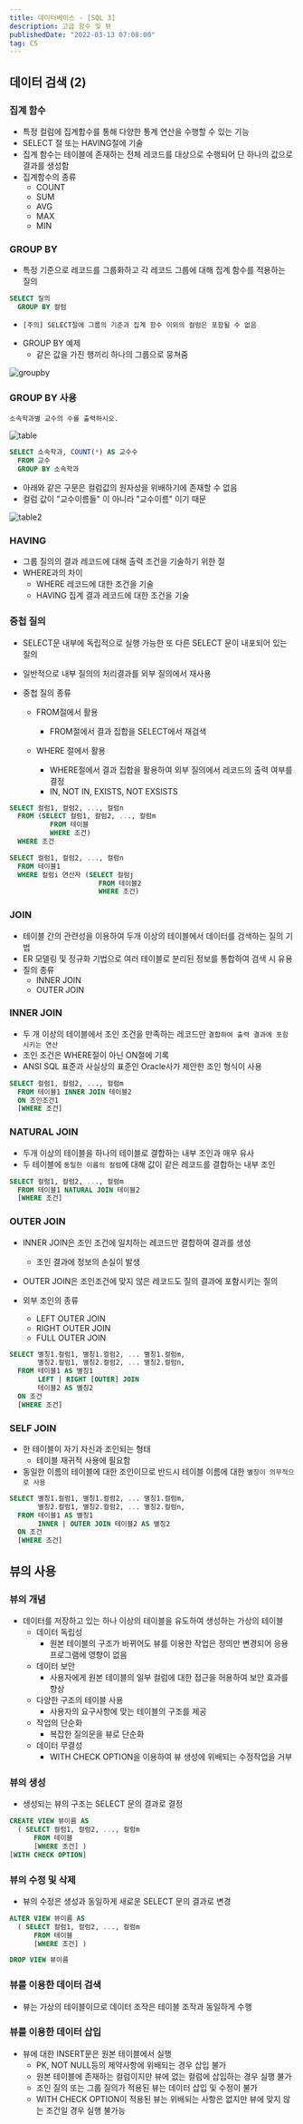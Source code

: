 ```yaml
---
title: 데이터베이스 - [SQL 3]
description: 고급 함수 및 뷰
publishedDate: "2022-03-13 07:08:00"
tag: CS
---
```


## 데이터 검색 (2)

### 집계 함수

- 특정 컬럼에 집계합수를 통해 다양한 통계 연산을 수행할 수 있는 기능
- SELECT 절 또는 HAVING절에 기술
- 집계 함수는 테이블에 존재하는 전체 레코드를 대상으로 수행되어 단 하나의 값으로 결과를 생성함
- 집계함수의 종류
  - COUNT
  - SUM
  - AVG
  - MAX
  - MIN

### GROUP BY

- 특정 기준으로 레코드를 그룹화하고 각 레코드 그룹에 대해 집계 함수를 적용하는 질의

```sql
SELECT 질의
  GROUP BY 컬럼
```

- `[주의] SELECT절에 그룹의 기준과 집계 함수 이외의 컬럼은 포함될 수 없음`

* GROUP BY 예제
  - 같은 값을 가진 행끼리 하나의 그룹으로 뭉쳐줌

![groupby](/images/posts/db-sql-3/group-by.png)

### GROUP BY 사용

```
소속학과별 교수의 수를 출력하시오.
```

![table](/images/posts/db-sql-3/table.png)

```sql
SELECT 소속학과, COUNT(*) AS 교수수
  FROM 교수
  GROUP BY 소속학과
```

- 아래와 같은 구문은 컬럼값의 원자성을 위배하기에 존재할 수 없음
- 컬럼 값이 "교수이름들" 이 아니라 "교수이름" 이기 때문

![table2](/images/posts/db-sql-3/table2.png)

### HAVING

- 그룹 질의의 결과 레코드에 대해 출력 조건을 기술하기 위한 절
- WHERE과의 차이
  - WHERE 레코드에 대한 조건을 기술
  - HAVING 집계 결과 레코드에 대한 조건을 기술

### 중첩 질의

- SELECT문 내부에 독립적으로 실행 가능한 또 다른 SELECT 문이 내포되어 있는 질의
- 일반적으로 내부 질의의 처리결과를 외부 질의에서 재사용
- 중첩 질의 종류

  - FROM절에서 활용

    - FROM절에서 결과 집합을 SELECT에서 재검색

  - WHERE 절에서 활용
    - WHERE절에서 결과 집합을 활용하여 외부 질의에서 레코드의 출력 여부를 결정
    - IN, NOT IN, EXISTS, NOT EXSISTS

```sql
SELECT 컬럼1, 컬럼2, ..., 컬럼n
  FROM (SELECT 컬럼1, 컬럼2, ..., 컬럼m
          FROM 테이블
          WHERE 조건)
  WHERE 조건
```

```sql
SELECT 컬럼1, 컬럼2, ..., 컬럼n
  FROM 테이블1
  WHERE 컬럼i 연산자 (SELECT 컬럼j
                      FROM 테이블2
                      WHERE 조건)
```

### JOIN

- 테이블 간의 관련성을 이용하여 두개 이상의 테이블에서 데이터를 검색하는 질의 기법
- ER 모델링 및 정규화 기법으로 여러 테이블로 분리된 정보를 통합하여 검색 시 유용
- 질의 종류
  - INNER JOIN
  - OUTER JOIN

### INNER JOIN

- 두 개 이상의 테이블에서 조인 조건을 만족하는 레코드만 `결합하여 출력 결과에 포함시키는 연산`
- 조인 조건은 WHERE절이 아닌 ON절에 기록
- ANSI SQL 표준과 사실상의 표준인 Oracle사가 제안한 조인 형식이 사용

```sql
SELECT 컬럼1, 컬럼2, ..., 컬럼m
  FROM 테이블1 INNER JOIN 테이블2
  ON 조인조건1
  [WHERE 조건]
```

### NATURAL JOIN

- 두개 이상의 테이블을 하나의 테이블로 결합하는 내부 조인과 매우 유사
- 두 테이블에 `동일한 이름의 컬럼`에 대해 값이 같은 레코드를 결합하는 내부 조인

```sql
SELECT 컬럼1, 컬럼2, ..., 컬럼m
  FROM 테이블1 NATURAL JOIN 테이블2
  [WHERE 조건]
```

### OUTER JOIN

- INNER JOIN은 조인 조건에 일치하는 레코드만 결합하여 결과를 생성

  - 조인 결과에 정보의 손실이 발생

- OUTER JOIN은 조인조건에 맞지 않은 레코드도 질의 결과에 포함시키는 질의

- 외부 조인의 종류
  - LEFT OUTER JOIN
  - RIGHT OUTER JOIN
  - FULL OUTER JOIN

```sql
SELECT 별칭1.컬럼1, 별칭1.컬럼2, ... 별칭1.컬럼m,
       별칭2.컬럼1, 별칭2.컬럼2, ... 별칭2.컬럼n,
  FROM 테이블1 AS 별칭1
       LEFT | RIGHT [OUTER] JOIN
       테이블2 AS 별칭2
  ON 조건
  [WHERE 조건]
```

### SELF JOIN

- 한 테이블이 자기 자신과 조인되는 형태
  - 테이블 재귀적 사용에 필요함
- 동일한 이름의 테이블에 대한 조인이므로 반드시 테이블 이름에 대한 `별칭이 의무적으로 사용`

```sql
SELECT 별칭1.컬럼1, 별칭1.컬럼2, ... 별칭1.컬럼m,
       별칭2.컬럼1, 별칭2.컬럼2, ... 별칭2.컬럼n,
  FROM 테이블1 AS 별칭1
       INNER | OUTER JOIN 테이블2 AS 별칭2
  ON 조건
  [WHERE 조건]
```

## 뷰의 사용

### 뷰의 개념

- 데이터를 저장하고 있는 하나 이상의 테이블을 유도하여 생성하는 가상의 테이블
  - 데이터 독립성
    - 원본 테이블의 구조가 바뀌어도 뷰를 이용한 작업은 정의만 변경되어 응용 프로그램에 영향이 없음
  - 데이터 보안
    - 사용자에게 원본 테이블의 일부 컬럼에 대한 접근을 허용하여 보안 효과를 향상
  - 다양한 구조의 테이블 사용
    - 사용자의 요구사항에 맞는 테이블의 구조를 제공
  - 작업의 단순화
    - 복잡한 질의문을 뷰로 단순화
  - 데이터 무결성
    - WITH CHECK OPTION을 이용하여 뷰 생성에 위배되는 수정작업을 거부

### 뷰의 생성

- 생성되는 뷰의 구조는 SELECT 문의 결과로 결정

```sql
CREATE VIEW 뷰이름 AS
  ( SELECT 컬럼1, 컬럼2, ..., 컬럼m
      FROM 테이블
      [WHERE 조건] )
[WITH CHECK OPTION]
```

### 뷰의 수정 및 삭제

- 뷰의 수정은 생성과 동일하게 새로운 SELECT 문의 결과로 변경

```sql
ALTER VIEW 뷰이름 AS
  ( SELECT 컬럼1, 컬럼2, ..., 컬럼m
      FROM 테이블
      [WHERE 조건] )
```

```sql
DROP VIEW 뷰이름
```

### 뷰를 이용한 데이터 검색

- 뷰는 가상의 테이블이므로 데이터 조작은 테이블 조작과 동일하게 수행

### 뷰를 이용한 데이터 삽입

- 뷰에 대한 INSERT문은 원본 테이블에서 실행
  - PK, NOT NULL등의 제약사항에 위배되는 경우 삽입 불가
  - 원본 테이블에 존재하는 컬럼이지만 뷰에 없는 컬럼에 삽입하는 경우 실행 불가
  - 조인 질의 또는 그룹 질의가 적용된 뷰는 데이터 삽입 및 수정이 불가
  - WITH CHECK OPTION이 적용된 뷰는 위배되는 사항은 없지만 뷰에 맞지 않는 조건일 경우 실행 불가능
